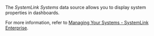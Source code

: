 The _SystemLink Systems_ data source allows you to display system
properties in dashboards.

For more information, refer to [Managing Your Systems - SystemLink
Enterprise](https://www.ni.com/docs/en-US/bundle/systemlink-enterprise/page/managing-systems.html).

